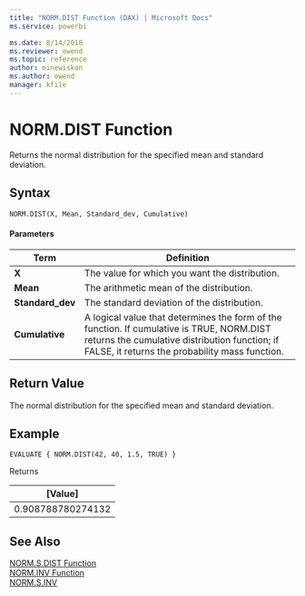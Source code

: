 ```yaml
---
title: "NORM.DIST Function (DAX) | Microsoft Docs"
ms.service: powerbi 

ms.date: 8/14/2018
ms.reviewer: owend
ms.topic: reference
author: minewiskan
ms.author: owend
manager: kfile
---
```

# NORM.DIST Function
Returns the normal distribution for the specified mean and standard deviation. 
 
  
## Syntax  
  
```dax
NORM.DIST(X, Mean, Standard_dev, Cumulative)  
```
  
#### Parameters  
  
|Term|Definition|  
|--------|--------------|  
|**X**|The value for which you want the distribution.|  
|**Mean** |The arithmetic mean of the distribution.|
|**Standard_dev**|The standard deviation of the distribution.|
|**Cumulative**|A logical value that determines the form of the function. If cumulative is TRUE, NORM.DIST returns the cumulative distribution function; if FALSE, it returns the probability mass function.|
  
## Return Value  
The normal distribution for the specified mean and standard deviation.  
  
## Example  
  
```dax
EVALUATE { NORM.DIST(42, 40, 1.5, TRUE) }
```

Returns

|[Value]  |
|---------|
|0.908788780274132     |


## See Also  

[NORM.S.DIST Function](norm-s-dist-dax.md)   
[NORM.INV Function](norm-inv-dax.md)   
[NORM.S.INV](norm-s-inv-dax.md)   
  
